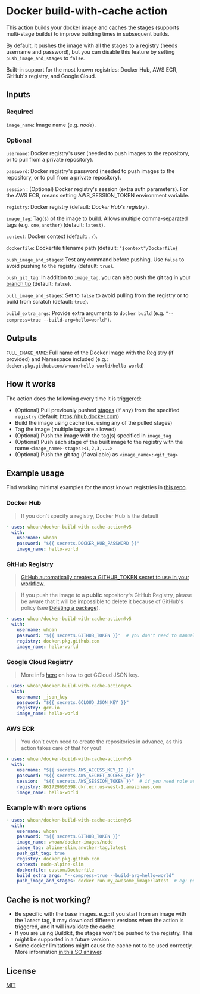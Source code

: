 # Docker build-with-cache action

This action builds your docker image and caches the stages (supports multi-stage builds) to improve building times in subsequent builds.

By default, it pushes the image with all the stages to a registry (needs username and password), but you can disable this feature by setting `push_image_and_stages` to `false`.

Built-in support for the most known registries: Docker Hub, AWS ECR, GitHub's registry, and Google Cloud.

## Inputs

### Required

`image_name`: Image name (e.g. *node*).

### Optional

`username`: Docker registry's user (needed to push images to the repository, or to pull from a private repository).

`password`: Docker registry's password (needed to push images to the repository, or to pull from a private repository).

`session` : (Optional) Docker registry's session (extra auth parameters). For the AWS ECR, means setting AWS_SESSION_TOKEN environment variable.

`registry`: Docker registry (default: *Docker Hub's registry*).

`image_tag`: Tag(s) of the image to build. Allows multiple comma-separated tags (e.g. `one,another`) (default: `latest`).

`context`: Docker context (default: `./`).

`dockerfile`: Dockerfile filename path (default: `"$context"/Dockerfile`)

`push_image_and_stages`: Test any command before pushing. Use `false` to avoid pushing to the registry (default: `true`).

`push_git_tag`: In addition to `image_tag`, you can also push the git tag in your [branch tip][branch tip] (default: `false`).

`pull_image_and_stages`: Set to `false` to avoid pulling from the registry or to build from scratch (default: `true`).

`build_extra_args`: Provide extra arguments to `docker build` (e.g. `"--compress=true --build-arg=hello=world"`).

[branch tip]: https://stackoverflow.com/questions/16080342/what-is-a-branch-tip-in-git

## Outputs

`FULL_IMAGE_NAME`: Full name of the Docker Image with the Registry (if provided) and Namespace included (e.g.: `docker.pkg.github.com/whoan/hello-world/hello-world`)

## How it works

The action does the following every time it is triggered:

- (Optional) Pull previously pushed [stages](https://docs.docker.com/develop/develop-images/multistage-build/) (if any) from the specified `registry` (default: https://hub.docker.com)
- Build the image using cache (i.e. using any of the pulled stages)
- Tag the image (multiple tags are allowed)
- (Optional) Push the image with the tag(s) specified in `image_tag`
- (Optional) Push each stage of the built image to the registry with the name `<image_name>-stages:<1,2,3,...>`
- (Optional) Push the git tag (if available) as `<image_name>:<git_tag>`

## Example usage

Find working minimal examples for the most known registries in [this repo](https://github.com/whoan/hello-world/tree/master/.github/workflows).

### Docker Hub

> If you don't specify a registry, Docker Hub is the default

```yml
- uses: whoan/docker-build-with-cache-action@v5
  with:
    username: whoan
    password: "${{ secrets.DOCKER_HUB_PASSWORD }}"
    image_name: hello-world
```

### GitHub Registry

> [GitHub automatically creates a GITHUB_TOKEN secret to use in your workflow](https://help.github.com/en/actions/configuring-and-managing-workflows/authenticating-with-the-github_token#about-the-github_token-secret).

> If you push the image to a **public** repository's GitHub Registry, please be aware that it will be impossible to delete it because of GitHub's policy (see [Deleting a package](https://help.github.com/en/packages/publishing-and-managing-packages/deleting-a-package)).

```yml
- uses: whoan/docker-build-with-cache-action@v5
  with:
    username: whoan
    password: "${{ secrets.GITHUB_TOKEN }}"  # you don't need to manually set this secret. GitHub does it on your behalf
    registry: docker.pkg.github.com
    image_name: hello-world
```

### Google Cloud Registry

> More info [here](https://cloud.google.com/container-registry/docs/advanced-authentication#json-key) on how to get GCloud JSON key.

```yml
- uses: whoan/docker-build-with-cache-action@v5
  with:
    username: _json_key
    password: "${{ secrets.GCLOUD_JSON_KEY }}"
    registry: gcr.io
    image_name: hello-world
```

### AWS ECR

> You don't even need to create the repositories in advance, as this action takes care of that for you!

```yml
- uses: whoan/docker-build-with-cache-action@v5
  with:
    username: "${{ secrets.AWS_ACCESS_KEY_ID }}"
    password: "${{ secrets.AWS_SECRET_ACCESS_KEY }}"
    session:  "${{ secrets.AWS_SESSION_TOKEN }}"  # if you need role assumption
    registry: 861729690598.dkr.ecr.us-west-1.amazonaws.com
    image_name: hello-world
```

### Example with more options

```yml
- uses: whoan/docker-build-with-cache-action@v5
  with:
    username: whoan
    password: "${{ secrets.GITHUB_TOKEN }}"
    image_name: whoan/docker-images/node
    image_tag: alpine-slim,another-tag,latest
    push_git_tag: true
    registry: docker.pkg.github.com
    context: node-alpine-slim
    dockerfile: custom.Dockerfile
    build_extra_args: "--compress=true --build-arg=hello=world"
    push_image_and_stages: docker run my_awesome_image:latest  # eg: push only if docker run succeed
```

## Cache is not working?

- Be specific with the base images. e.g.: if you start from an image with the `latest` tag, it may download different versions when the action is triggered, and it will invalidate the cache.
- If you are using Buildkit, the stages won't be pushed to the registry. This might be supported in a future version.
- Some docker limitations might cause the cache not to be used correctly. More information [in this SO answer](https://stackoverflow.com/questions/54574821/docker-build-not-using-cache-when-copying-gemfile-while-using-cache-from/56024061#56024061).

## License

[MIT](https://github.com/whoan/docker-build-with-cache-action/blob/master/LICENSE)
